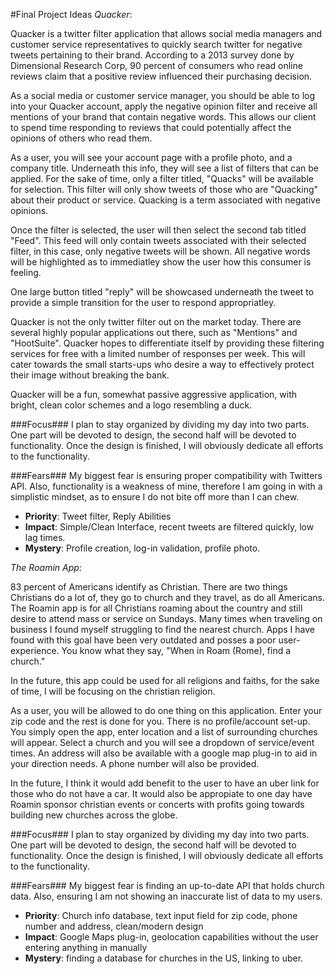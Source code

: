 #Final Project Ideas
*Quacker*:

Quacker is a twitter filter application that allows social media managers and customer service representatives to
quickly search twitter for negative tweets pertaining to their brand. According to a 2013 survey done by Dimensional Research Corp, 90 percent of consumers who read online reviews claim that a positive review influenced their purchasing decision.

As a social media or customer service manager, you should be able to log into your Quacker account, apply the negative opinion filter and receive all mentions of your brand that contain negative words. This allows our client to spend time responding to reviews that could potentially affect the opinions of others who read them.

As a user, you will see your account page with a profile photo, and a company title. Underneath this info, they will see a list of filters that can be applied. For the sake of time, only a filter titled, "Quacks" will be available for selection. This filter will only show tweets of those who are "Quacking" about their product or service. Quacking is a term associated with negative opinions.

Once the filter is selected, the user will then select the second tab titled "Feed". This feed will only contain tweets associated with their selected filter, in this case, only negative tweets will be shown. All negative words will be highlighted as to immediatley show the user how this consumer is feeling.

One large button titled "reply" will be showcased underneath the tweet to provide a simple transition for the user to respond appropriatley.

Quacker is not the only twitter filter out on the market today. There are several highly popular applications out there, such as "Mentions" and "HootSuite". Quacker hopes to differentiate itself by providing these filtering services for free with a limited number of responses per week. This will cater towards the small starts-ups who desire a way to effectively protect their image without breaking the bank.

Quacker will be a fun, somewhat passive aggressive application, with bright, clean color schemes and a logo resembling a duck.

###Focus###
I plan to stay organized by dividing my day into two parts. One part will be devoted to design, the second half will be devoted to functionality. Once the design is finished, I will obviously dedicate all efforts to the functionality.

###Fears###
My biggest fear is ensuring proper compatibility with Twitters API. Also, functionality is a weakness of mine, therefore I am going in with a simplistic mindset, as to ensure I do not bite off more than I can chew.

- __Priority__: Tweet filter, Reply Abilities
- __Impact__: Simple/Clean Interface, recent tweets are filtered quickly, low lag times.
- __Mystery__: Profile creation, log-in validation, profile photo.

*The Roamin App*:

83 percent of Americans identify as Christian. There are two things Christians do a lot of, they go to church and they travel, as do all Americans. The Roamin app is for all Christians roaming about the country and still desire to attend mass or service on Sundays. Many times when traveling on business I found myself struggling to find the nearest church. Apps I have found with this goal have been very outdated and posses a poor user-experience. You know what they say,  "When in Roam (Rome), find a church."

In the future, this app could be used for all religions and faiths, for the sake of time, I will be focusing on the christian religion.

As a user, you will be allowed to do one thing on this application. Enter your zip code and the rest is done for you. There is no profile/account set-up. You simply open the app, enter location and a list of surrounding churches will appear. Select a church and you will see a dropdown of service/event times. An address will also be available with a google map plug-in to aid in your direction needs. A phone number will also be provided.

In the future, I think it would add benefit to the user to have an uber link for those who do not have a car. It would also be appropiate to one day have Roamin sponsor christian events or concerts with profits going towards building new churches across the globe.

###Focus###
I plan to stay organized by dividing my day into two parts. One part will be devoted to design, the second half will be devoted to functionality. Once the design is finished, I will obviously dedicate all efforts to the functionality.

###Fears###
My biggest fear is finding an up-to-date API that holds church data. Also, ensuring I am not showing an inaccurate list of data to my users.

- __Priority__: Church info database, text input field for zip code, phone number and address, clean/modern design  
- __Impact__: Google Maps plug-in, geolocation capabilities without the user entering anything in manually
- __Mystery__: finding a database for churches in the US, linking to uber.
